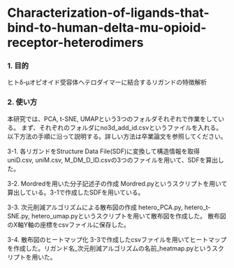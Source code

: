 # Characterization-of-ligands-that-bind-to-human-delta-mu-opioid-receptor-heterodimers
### 1. 目的
ヒトδ-μオピオイド受容体ヘテロダイマーに結合するリガンドの特徴解析

### 2. 使い方
本研究では、PCA, t-SNE, UMAPという3つのフォルダそれぞれで作業をしている。 まず、それぞれのフォルダにno3d_add_id.csvというファイルを入れる。 以下方法の手順に沿って説明する。詳しい方法は卒業論文を参照してください。

3-1. 各リガンドをStructure Data File(SDF)に変換して構造情報を取得 uniD.csv, uniM.csv, M_DM_D_ID.csvの3つのファイルを用いて、SDFを算出した。

3-2. Mordredを用いた分子記述子の作成 Mordred.pyというスクリプトを用いて算出している。3-1で作成したSDFを用いている。

3-3. 次元削減アルゴリズムによる散布図の作成 hetero_PCA.py, hetero_t-SNE.py, hetero_umap.pyというスクリプトを用いて散布図を作成した。 散布図のX軸Y軸の座標をcsvファイルに保存した。

3-4. 散布図のヒートマップ化 3-3で作成したcsvファイルを用いてヒートマップを作成した。リガンド名_次元削減アルゴリズムの名前_heatmap.pyというスクリプトを用いた。
